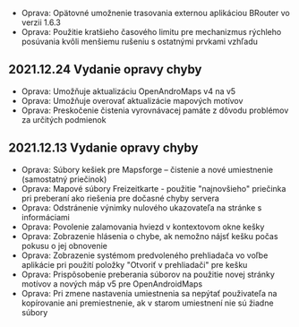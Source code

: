 - Oprava: Opätovné umožnenie trasovania externou aplikáciou BRouter vo verzii 1.6.3
- Oprava: Použitie kratšieho časového limitu pre mechanizmus rýchleho posúvania kvôli menšiemu rušeniu s ostatnými prvkami vzhľadu

## 2021.12.24 Vydanie opravy chyby

- Oprava: Umožňuje aktualizáciu OpenAndroMaps v4 na v5
- Oprava: Umožňuje overovať aktualizácie mapových motívov
- Oprava: Preskočenie čistenia vyrovnávacej památe z dôvodu problémov za určitých podmienok

## 2021.12.13 Vydanie opravy chyby

- Oprava: Súbory kešiek pre Mapsforge – čistenie a nové umiestnenie (samostatný priečinok)
- Oprava: Mapové súbory Freizeitkarte - použitie "najnovšieho" priečinka pri preberaní ako riešenia pre dočasné chyby servera
- Oprava: Odstránenie výnimky nulového ukazovateľa na stránke s informáciami
- Oprava: Povolenie zalamovania hviezd v kontextovom okne kešky
- Oprava: Zobrazenie hlásenia o chybe, ak nemožno nájsť kešku počas pokusu o jej obnovenie
- Oprava: Zobrazenie systémom predvoleného prehliadača vo voľbe aplikácie pri použití položky "Otvoriť v prehliadači" pre kešku
- Oprava: Prispôsobenie preberania súborov na použitie novej stránky motívov a nových máp v5 pre OpenAndroidMaps
- Oprava: Pri zmene nastavenia umiestnenia sa nepýtať použivateľa na kopírovanie ani premiestnenie, ak v starom umiestnení nie sú žiadne súbory
